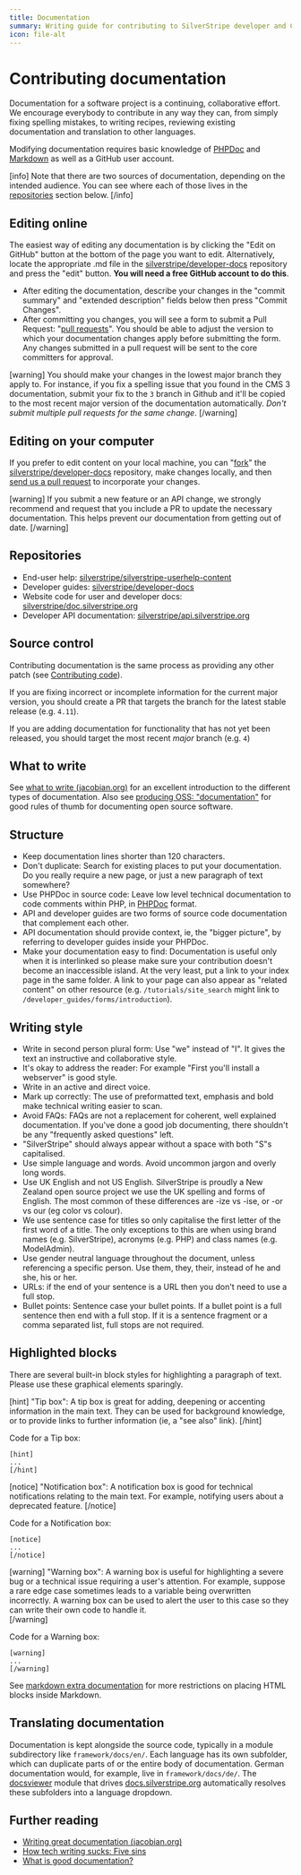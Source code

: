 ```yaml
---
title: Documentation
summary: Writing guide for contributing to SilverStripe developer and CMS user help documentation. 
icon: file-alt
---
```


# Contributing documentation

Documentation for a software project is a continuing, collaborative effort. We encourage everybody to contribute in any way they can, from simply fixing spelling mistakes, to writing recipes, reviewing existing documentation and translation to other languages.

Modifying documentation requires basic knowledge of [PHPDoc](http://en.wikipedia.org/wiki/PHPDoc) and 
[Markdown](http://daringfireball.net/projects/markdown/) as well as a GitHub user account.

[info]
Note that there are two sources of documentation, depending on the intended audience. You can see where each of those lives in the [repositories](#repositories) section below.
[/info]

## Editing online

The easiest way of editing any documentation is by clicking the "Edit on GitHub" button at the bottom of the
page you want to edit. Alternatively, locate the appropriate .md file in the
[silverstripe/developer-docs](https://github.com/silverstripe/developer-docs/) repository and press the "edit" button. **You will need a free GitHub account to do this**.


 * After editing the documentation, describe your changes in the "commit summary" and "extended description" fields below then press "Commit Changes".
 * After committing you changes, you will see a form to submit a Pull Request: "[pull requests](http://help.github.com/pull-requests/)". You should be able to adjust the version to which your documentation changes apply before submitting the form. Any changes submitted in a pull request will be sent to the core committers for approval.

[warning]
You should make your changes in the lowest major branch they apply to. For instance, if you fix a spelling issue that you found in the CMS 3 documentation, submit your fix to the `3` branch in Github and it'll be copied to the most recent major version of the documentation automatically. *Don't submit multiple pull requests for the same change*.
[/warning]

## Editing on your computer

If you prefer to edit content on your local machine, you can "[fork](http://help.github.com/forking/)" the 
[silverstripe/developer-docs](http://github.com/silverstripe/developer-docs) repository, make changes locally, and then [send us a pull request](http://help.github.com/pull-requests/) to incorporate your changes.

[warning]
If you submit a new feature or an API change, we strongly recommend and request that you include a PR to update the necessary documentation. This helps prevent our documentation from getting out of date.
[/warning]

## Repositories

* End-user help: [silverstripe/silverstripe-userhelp-content](https://github.com/silverstripe/silverstripe-userhelp-content/)
* Developer guides: [silverstripe/developer-docs](http://github.com/silverstripe/developer-docs/)
* Website code for user and developer docs: [silverstripe/doc.silverstripe.org](https://github.com/silverstripe/doc.silverstripe.org)
* Developer API documentation: [silverstripe/api.silverstripe.org](http://github.com/silverstripe/api.silverstripe.org)

## Source control

Contributing documentation is the same process as providing any other patch (see [Contributing code](code)).

If you are fixing incorrect or incomplete information for the current major version, you should create a PR that targets the branch for the latest stable release (e.g. `4.11`).

If you are adding documentation for functionality that has not yet been released, you should target the most recent _major_ branch (e.g. `4`)

## What to write

See [what to write (jacobian.org)](http://jacobian.org/writing/great-documentation/what-to-write/) for an excellent introduction to the different types of documentation. Also see [producing OSS: "documentation"](http://producingoss.com/en/getting-started.html#documentation) for good rules of thumb 
for documenting open source software.

## Structure

* Keep documentation lines shorter than 120 characters.
* Don't duplicate: Search for existing places to put your documentation. Do you really require a new page, or just a new paragraph of text somewhere?
* Use PHPDoc in source code: Leave low level technical documentation to code comments within PHP, in [PHPDoc](http://en.wikipedia.org/wiki/PHPDoc) format. 
* API and developer guides are two forms of source code documentation that complement each other.
* API documentation should provide context, ie, the "bigger picture", by referring to developer guides inside your PHPDoc.
* Make your documentation easy to find: Documentation is useful only when it is interlinked so please make sure your contribution doesn't become an inaccessible island. At the very least, put a link to your index page in the same folder. A link to your page can also appear
as "related content" on other resource (e.g. `/tutorials/site_search` might link to `/developer_guides/forms/introduction`).

## Writing style

* Write in second person plural form: Use "we" instead of "I". It gives the text an instructive and collaborative style.
* It's okay to address the reader: For example "First you'll install a webserver" is good style.
* Write in an active and direct voice.
* Mark up correctly: The use of preformatted text, emphasis and bold make technical writing easier to scan.
* Avoid FAQs: FAQs are not a replacement for coherent, well explained documentation. If you've done a good job
documenting, there shouldn't be any "frequently asked questions" left.
* "SilverStripe" should always appear without a space with both "S"s capitalised.
* Use simple language and words. Avoid uncommon jargon and overly long words.
* Use UK English and not US English. SilverStripe is proudly a New Zealand open source project we use the UK spelling and forms of English. The most common of these differences are -ize vs -ise, or -or vs our (eg color vs colour).
* We use sentence case for titles so only capitalise the first letter of the first word of a title. The only exceptions to this are when using brand names (e.g. SilverStripe), acronyms (e.g. PHP) and class names (e.g. ModelAdmin).
* Use gender neutral language throughout the document, unless referencing a specific person. Use them, they, their, instead of he and she, his or her.
* URLs: if the end of your sentence is a URL then you don't need to use a full stop.
* Bullet points: Sentence case your bullet points. If a bullet point is a full sentence then end with a full stop. If it is a sentence fragment or a comma separated list, full stops are not required.

## Highlighted blocks

There are several built-in block styles for highlighting a paragraph of text. Please use these graphical elements 
sparingly.

[hint]
"Tip box": A tip box is great for adding, deepening or accenting information in the main text. They can be used for background knowledge, or to provide links to further information (ie, a "see also" link).
[/hint]

Code for a Tip box:

```
[hint]
...
[/hint]
```

[notice]
"Notification box": A notification box is good for technical notifications relating to the main text. For example, notifying users about a deprecated feature.
[/notice]

Code for a Notification box:

```
[notice]
...
[/notice]
```

[warning]
"Warning box": A warning box is useful for highlighting a severe bug or a technical issue requiring a user's attention. For example, suppose a rare edge case sometimes leads to a variable being overwritten incorrectly. A warning box can be used to alert the user to this case so they can write their own code to handle it.  
[/warning]

Code for a Warning box:

```
[warning]
...
[/warning]
```

See [markdown extra documentation](http://michelf.com/projects/php-markdown/extra/#html) for more restrictions
on placing HTML blocks inside Markdown.

## Translating documentation

Documentation is kept alongside the source code, typically in a module subdirectory like `framework/docs/en/`. Each language has its own subfolder, which can duplicate parts of or the entire body of documentation. German documentation would, for example, live in `framework/docs/de/`. The 
[docsviewer](https://github.com/silverstripe/silverstripe-docsviewer) module that drives 
[docs.silverstripe.org](http://docs.silverstripe.org) automatically resolves these subfolders into a language dropdown.

## Further reading

* [Writing great documentation (jacobian.org)](http://jacobian.org/writing/great-documentation/)
* [How tech writing sucks: Five sins](http://www.slash7.com/articles/2006/11/15/tech-writing-the-five-sins)
* [What is good documentation?](http://www.techscribe.co.uk/techw/whatis.htm)
